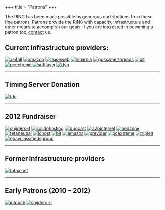 +++
title = "Patrons"
+++

The RING has been made possible by generous contributions from these fine patrons. Patrons provide the RING with capacity, infrastructure and other means to accomplish our goals. If you are interested in becoming a patron too, [contact](/contact) us.

## Current infrastructure providers:

[![xs4all](/images/patrons/xs4all.gif)](http://www.xs4all.nl/)
[![amazon](/images/patrons/amazon.png)](http://www.amazon.com/)
[![leaseweb](/images/patrons/leaseweb.png)](http://www.leaseweb.com/)
[![hibernia](/images/patrons/hibernia.png)](http://www.hibernianetworks.com/)
[![gossamerthreads](/images/patrons/gossamerthreads.png)](http://www.gossamer-threads.com/)
[![bit](/images/patrons/bit.png)](http://www.bit.nl/)
[![pcextreme](/images/patrons/pcextreme.png)](http://www.pcextreme.nl/)
[![softlayer](/images/patrons/softlayer.png)](http://www.softlayer.com/)
[![dyn](/images/patrons/dyn.png)](http://www.dyn.com/)

---
## Timing Server Donation

[![tdc](/images/patrons/tdc.png)](http://www.tdc.net/)

---
## 2012 Fundraiser

[![snijders-it](/images/patrons/snijders-it.png)](http://www.snijders-it.nl/)
[![solidohosting](/images/patrons/solido.png)](http://www.solidohosting.com/)
[![duocast](/images/patrons/duocast.png)](http://www.duocast.nl/)
[![a2binternet](/images/patrons/a2binternet.png)](http://www.a2b-internet.com/)
[![nedzone](/images/patrons/nedzone.png)](http://www.nedzone.nl/)
[![tetaneutral](/images/patrons/tetaneutral.png)](http://www.tetaneutral.net/)
[![lchost](/images/patrons/lchost.png)](http://www.lchost.co.uk/)
[![bit](/images/patrons/bit.png)](http://www.bit.nl/)
[![amazon](/images/patrons/amazon.png)](http://www.amazon.com/)
[![previder](/images/patrons/previder.png)](http://www.previder.nl/)
[![pcextreme](/images/patrons/pcextreme.png)](http://www.pcextreme.nl/)
[![tripleit](/images/patrons/tripleit.png)](http://www.triple-it.nl/)
[![ebayclassifiedsgroup](/images/patrons/ebayclassifiedsgroup.png)](http://www.ebayclassifiedsgroup.com/)

---
## Former infrastructure providers

[![totaalnet](/images/patrons/totaalnet.png)](http://www.totaalnet.nl/)

---
## Early Patrons (2010 – 2012)

[![intouch](/images/patrons/intouch.png)](http://www.intouch.eu/)
[![snijders-it](/images/patrons/snijders-it.png)](http://www.snijders-it.nl/)

